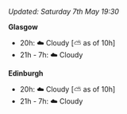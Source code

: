 *Updated: Saturday 7th May 19:30*

**Glasgow**

* 20h: :cloud: Cloudy [:partly_sunny: as of 10h]
* 21h - 7h: :cloud: Cloudy

**Edinburgh**

* 20h: :cloud: Cloudy [:partly_sunny: as of 10h]
* 21h - 7h: :cloud: Cloudy
